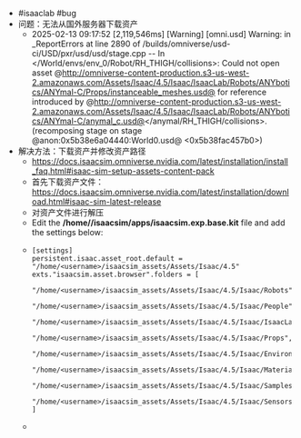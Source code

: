 - #isaaclab #bug
- 问题：无法从国外服务器下载资产
	- 2025-02-13 09:17:52 [2,119,546ms] [Warning] [omni.usd] Warning: in _ReportErrors at line 2890 of /builds/omniverse/usd-ci/USD/pxr/usd/usd/stage.cpp -- In </World/envs/env_0/Robot/RH_THIGH/collisions>: Could not open asset @http://omniverse-content-production.s3-us-west-2.amazonaws.com/Assets/Isaac/4.5/Isaac/IsaacLab/Robots/ANYbotics/ANYmal-C/Props/instanceable_meshes.usd@ for reference introduced by @http://omniverse-content-production.s3-us-west-2.amazonaws.com/Assets/Isaac/4.5/Isaac/IsaacLab/Robots/ANYbotics/ANYmal-C/anymal_c.usd@</anymal/RH_THIGH/collisions>. (recomposing stage on stage @anon:0x5b38e6a04440:World0.usd@ <0x5b38fac457b0>)
- 解决方法：下载资产并修改资产路径
	- https://docs.isaacsim.omniverse.nvidia.com/latest/installation/install_faq.html#isaac-sim-setup-assets-content-pack
	- 首先下载资产文件：https://docs.isaacsim.omniverse.nvidia.com/latest/installation/download.html#isaac-sim-latest-release
	- 对资产文件进行解压
	- Edit the **/home/<username>/isaacsim/apps/isaacsim.exp.base.kit** file and add the settings below:
	- ```
	  [settings]
	  persistent.isaac.asset_root.default = "/home/<username>/isaacsim_assets/Assets/Isaac/4.5"
	  exts."isaacsim.asset.browser".folders = [
	    "/home/<username>/isaacsim_assets/Assets/Isaac/4.5/Isaac/Robots",
	    "/home/<username>/isaacsim_assets/Assets/Isaac/4.5/Isaac/People",
	    "/home/<username>/isaacsim_assets/Assets/Isaac/4.5/Isaac/IsaacLab",
	    "/home/<username>/isaacsim_assets/Assets/Isaac/4.5/Isaac/Props",
	    "/home/<username>/isaacsim_assets/Assets/Isaac/4.5/Isaac/Environments",
	    "/home/<username>/isaacsim_assets/Assets/Isaac/4.5/Isaac/Materials",
	    "/home/<username>/isaacsim_assets/Assets/Isaac/4.5/Isaac/Samples",
	    "/home/<username>/isaacsim_assets/Assets/Isaac/4.5/Isaac/Sensors",
	  ]
	  ```
	-